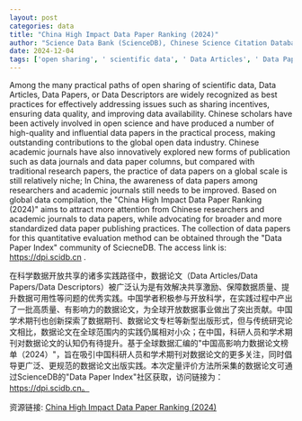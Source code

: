 ```yaml
---
layout: post
categories: data
title: "China High Impact Data Paper Ranking (2024)"
author: "Science Data Bank (ScienceDB), Chinese Science Citation Database (CSCD)"
date: 2024-12-04
tags: ['open sharing', ' scientific data', ' Data Articles', ' Data Papers', ' Data Descriptors', ' sharing incentives', ' data quality', ' data availability', ' Chinese scholars', ' open science', ' high-quality', ' influential data papers', ' open data industry', ' Chinese academic journals', ' data journals', ' data paper columns', ' traditional research papers', ' global scale', ' niche', ' awareness', ' researchers', ' China High Impact Data Paper Ranking', ' 2024', ' quantitative evaluation', ' Data Paper Index', ' SciecneDB']
---
```


Among the many practical paths of open sharing of scientific data, Data Articles, Data Papers, or Data Descriptors are widely recognized as best practices for effectively addressing issues such as sharing incentives, ensuring data quality, and improving data availability. Chinese scholars have been actively involved in open science and have produced a number of high-quality and influential data papers in the practical process, making outstanding contributions to the global open data industry. Chinese academic journals have also innovatively explored new forms of publication such as data journals and data paper columns, but compared with traditional research papers, the practice of data papers on a global scale is still relatively niche; In China, the awareness of data papers among researchers and academic journals still needs to be improved. Based on global data compilation, the "China High Impact Data Paper Ranking (2024)" aims to attract more attention from Chinese researchers and academic journals to data papers, while advocating for broader and more standardized data paper publishing practices. The collection of data papers for this quantitative evaluation method can be obtained through the "Data Paper Index" community of SciecneDB. The access link is: https://dpi.scidb.cn .

在科学数据开放共享的诸多实践路径中，数据论文（Data Articles/Data Papers/Data Descriptors）被广泛认为是有效解决共享激励、保障数据质量、提升数据可用性等问题的优秀实践。中国学者积极参与开放科学，在实践过程中产出了一批高质量、有影响力的数据论文，为全球开放数据事业做出了突出贡献。中国学术期刊也创新探索了数据期刊、数据论文专栏等新型出版形式，但与传统研究论文相比，数据论文在全球范围内的实践仍属相对小众；在中国，科研人员和学术期刊对数据论文的认知仍有待提升。基于全球数据汇编的"中国高影响力数据论文榜单（2024）"，旨在吸引中国科研人员和学术期刊对数据论文的更多关注，同时倡导更广泛、更规范的数据论文出版实践。本次定量评价方法所采集的数据论文可通过ScienceDB的"Data Paper Index"社区获取，访问链接为：https://dpi.scidb.cn。

资源链接: [China High Impact Data Paper Ranking (2024)](https://doi.org/10.57760/sciencedb.17634)
